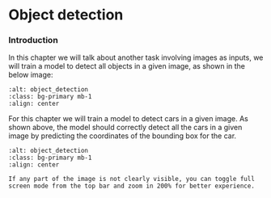 # Object detection

### Introduction

In this chapter we will talk about another task involving images as inputs, we will train a model to detect all objects in a given image, as shown in the below image:

```{image} ./assets/object_detect_img.png
:alt: object_detection
:class: bg-primary mb-1
:align: center
```

For this chapter we will train a model to detect cars in a given image. As shown above, the model should correctly detect all the cars in a given image by predicting the coordinates of the bounding box for the car.

```{image} ./assets/object_detect_model.png
:alt: object_detection
:class: bg-primary mb-1
:align: center
```

```{note}
If any part of the image is not clearly visible, you can toggle full screen mode from the top bar and zoom in 200% for better experience.
```